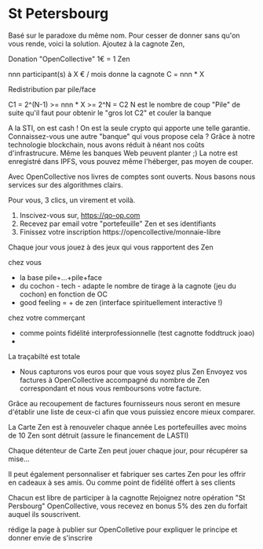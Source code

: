 # St Petersbourg

Basé sur le paradoxe du même nom.
Pour cesser de donner sans qu'on vous rende, voici la solution.
Ajoutez à la cagnote Zen,

Donation "OpenCollective"
1€ = 1 Zen

nnn participant(s) à X € / mois
donne la cagnote C = nnn * X

Redistribution par pile/face

C1 = 2^(N-1) >= nnn * X >= 2^N = C2
N est le nombre de coup "Pile" de suite qu'il faut pour obtenir le "gros lot C2" et couler la banque

A la STI, on est cash !
On est la seule crypto qui apporte une telle garantie.
Connaissez-vous une autre "banque" qui vous propose cela ?
Grâce à notre technologie blockchain, nous avons réduit à néant nos coûts d'infrastrucure.
Même les banques Web peuvent planter ;) La notre est enregistré dans IPFS, vous pouvez même l'héberger, pas moyen de couper.

Avec OpenCollective nos livres de comptes sont ouverts.
Nous basons nous services sur des algorithmes clairs.

Pour vous, 3 clics, un virement et voilà.
1. Inscivez-vous sur, https://qo-op.com
2. Recevez par email votre "portefeuille" Zen et ses identifiants
3. Finissez votre inscription https://opencollective/monnaie-libre

Chaque jour vous jouez à des jeux qui vous rapportent des Zen

chez vous
* la base pile+...+pile+face
* du cochon - tech - adapte le nombre de tirage à la cagnote (jeu du cochon) en fonction de OC
* good feeling = + de zen (interface spirituellement interactive !)

chez votre commerçant
* comme points fidélité interprofessionnelle (test cagnotte foddtruck joao)
*

La traçabilté est totale
* Nous capturons vos euros pour que vous soyez plus Zen
Envoyez vos factures à OpenCollective accompagné du nombre de Zen correspondant et nous vous remboursons votre facture.

Grâce au recoupement de factures fournisseurs nous seront en mesure d'établir une liste de ceux-ci afin que vous puissiez encore mieux comparer.

La Carte Zen est à renouveler chaque année
Les portefeuilles avec moins de 10 Zen sont détruit (assure le financement de LASTI)

Chaque détenteur de Carte Zen peut jouer chaque jour, pour récupérer sa mise...

Il peut également personnaliser et fabriquer ses cartes Zen
pour les offrir en cadeaux à ses amis. Ou comme point de fidélité offert à ses clients

Chacun est libre de participer à la cagnotte
Rejoignez notre opération "St Persbourg" OpenCollective,
vous recevez en bonus 5% des zen du forfait auquel ils souscrivent.

rédige la page à publier sur OpenColletive pour expliquer le principe et donner envie de s'inscrire
